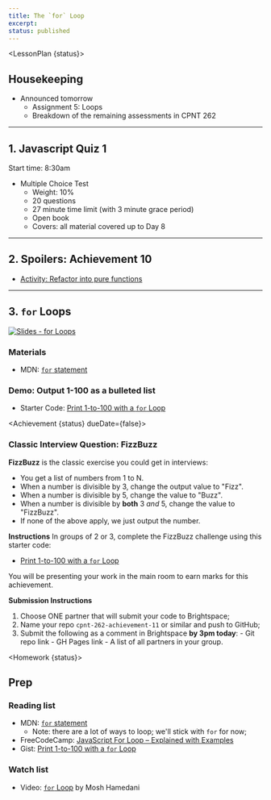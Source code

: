 ```yaml
---
title: The `for` Loop
excerpt: 
status: published
---
```

<script>
	import Homework from "$lib/components/Homework.svelte";
	import LessonPlan from "$lib/components/LessonPlan.svelte";
	import LabTime from "$lib/components/LabTime.svelte";
	import Achievement from "$lib/components/Achievement.svelte";
</script>

<LessonPlan {status}>

## Housekeeping
- Announced tomorrow
    - Assignment 5: Loops
    - Breakdown of the remaining assessments in CPNT 262

---

## 1. Javascript Quiz 1
Start time: 8:30am
- Multiple Choice Test
    - Weight: 10%
    - 20 questions
    - 27 minute time limit (with 3 minute grace period)
    - Open book
    - Covers: all material covered up to Day 8

---

## 2. Spoilers: Achievement 10
- [Activity: Refactor into pure functions](https://gist.github.com/acidtone/6b27ecd6f5cdb05e57f93a5f137dcb2f)

---

## 3. `for` Loops
[![Slides - for Loops](/images/slides/js-for-loops.png)](https://sait-wbdv.github.io/slides/w23/cpnt-262/js-for-loops.html)

### Materials
- MDN: [`for` statement](https://developer.mozilla.org/en-US/docs/Web/JavaScript/Guide/Loops_and_iteration#for_statement)


### Demo: Output 1-100 as a bulleted list
- Starter Code: [Print 1-to-100 with a `for` Loop](https://gist.github.com/acidtone/e87aa5564ae1b286beca66b07d52550f)


</LessonPlan>


<Achievement {status} dueDate={false}>

### Classic Interview Question: FizzBuzz
**FizzBuzz** is the classic exercise you could get in interviews:
- You get a list of numbers from 1 to N.
- When a number is divisible by 3, change the output value to "Fizz".
- When a number is divisible by 5, change the value to "Buzz".
- When a number  is divisible by **both** 3 _and_ 5, change the value to "FizzBuzz".
- If none of the above apply, we just output the number.

**Instructions**
In groups of 2 or 3, complete the FizzBuzz challenge using this starter code:
- [Print 1-to-100 with a `for` Loop](https://gist.github.com/acidtone/e87aa5564ae1b286beca66b07d52550f)

You will be presenting your work in the main room to earn marks for this achievement.

**Submission Instructions**
1. Choose ONE partner that will submit your code to Brightspace;
2. Name your repo `cpnt-262-achievement-11` or similar and push to GitHub;
3. Submit the following as a comment in Brightspace **by 3pm today**:
		- Git repo link
		- GH Pages link
		- A list of all partners in your group.

</Achievement>

<Homework {status}>

## Prep
### Reading list
- MDN: [`for` statement](https://developer.mozilla.org/en-US/docs/Web/JavaScript/Guide/Loops_and_iteration#for_statement)
    - Note: there are a lot of ways to loop; we'll stick with `for` for now;
- FreeCodeCamp: [JavaScript For Loop – Explained with Examples](https://www.freecodecamp.org/news/javascript-for-loops/)
- Gist: [Print 1-to-100 with a `for` Loop](https://gist.github.com/acidtone/e87aa5564ae1b286beca66b07d52550f)

### Watch list
- Video: [`for` Loop](https://www.youtube.com/watch?v=s9wW2PpJsmQ) by Mosh Hamedani

</Homework>